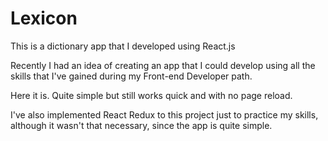 # Lexicon

This is a dictionary app that I developed using React.js

Recently I had an idea of creating an app that I could develop using all the skills that I've gained during my Front-end Developer path.<br/>

Here it is. Quite simple but still works quick and with no page reload.

I've also implemented React Redux to this project just to practice my skills, although it wasn't that necessary, 
since the app is quite simple.
